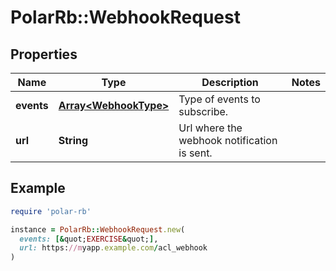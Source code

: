 # PolarRb::WebhookRequest

## Properties

| Name | Type | Description | Notes |
| ---- | ---- | ----------- | ----- |
| **events** | [**Array&lt;WebhookType&gt;**](WebhookType.md) | Type of events to subscribe. |  |
| **url** | **String** | Url where the webhook notification is sent. |  |

## Example

```ruby
require 'polar-rb'

instance = PolarRb::WebhookRequest.new(
  events: [&quot;EXERCISE&quot;],
  url: https://myapp.example.com/acl_webhook
)
```

